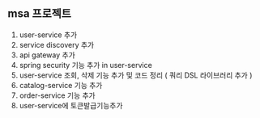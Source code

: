 ## msa 프로젝트

1. user-service 추가
2. service discovery 추가
3. api gateway 추가
4. spring security 기능 추가 in user-service
5. user-service 조회, 삭제 기능 추가 및 코드 정리 ( 쿼리 DSL 라이브러리 추가 )
6. catalog-service 기능 추가
7. order-service 기능 추가
8. user-service에 토큰발급기능추가
